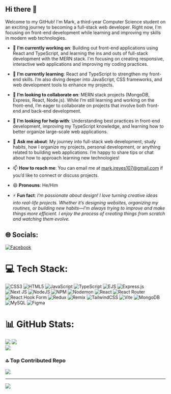 ## Hi there 👋

Welcome to my GitHub! I'm Mark, a third-year Computer Science student on an exciting journey to becoming a full-stack web developer. Right now, I'm focusing on front-end development while learning and improving my skills in modern web technologies.

- 🔭 **I’m currently working on**: Building out front-end applications using React and TypeScript, and learning the ins and outs of full-stack development with the MERN stack. I'm focusing on creating responsive, interactive web applications and improving my coding practices.

- 🌱 **I’m currently learning**: React and TypeScript to strengthen my front-end skills. I’m also diving deeper into JavaScript, CSS frameworks, and web development tools to enhance my projects.

- 👯 **I’m looking to collaborate on**: MERN stack projects (MongoDB, Express, React, Node.js). While I’m still learning and working on the front-end, I’m eager to collaborate on projects that involve both front-end and back-end development.

- 🤔 **I’m looking for help with**: Understanding best practices in front-end development, improving my TypeScript knowledge, and learning how to better organize large-scale web applications.

- 💬 **Ask me about**: My journey into full-stack web development, study habits, how I organize my projects, personal development, or anything related to building web applications. I’m happy to share tips or chat about how to approach learning new technologies!

- 📫 **How to reach me**: You can email me at [mark.jreyes107@gmail.com](mailto:mark.jreyes107@gmail.com) if you’d like to connect or discuss projects.

- 😄 **Pronouns**: He/Him

- ⚡ **Fun fact**: *I’m passionate about design! I love turning creative ideas into real-life projects. Whether it’s designing websites, organizing my routines, or building new habits—I’m always trying to improve and make things more efficient. I enjoy the process of creating things from scratch and watching them evolve.*



## 🌐 Socials:
[![Facebook](https://img.shields.io/badge/Facebook-%231877F2.svg?logo=Facebook&logoColor=white)](https://facebook.com/https://www.facebook.com/dyelo1107) 

# 💻 Tech Stack:
![CSS3](https://img.shields.io/badge/css3-%231572B6.svg?style=for-the-badge&logo=css3&logoColor=white) ![HTML5](https://img.shields.io/badge/html5-%23E34F26.svg?style=for-the-badge&logo=html5&logoColor=white) ![JavaScript](https://img.shields.io/badge/javascript-%23323330.svg?style=for-the-badge&logo=javascript&logoColor=%23F7DF1E) ![TypeScript](https://img.shields.io/badge/typescript-%23007ACC.svg?style=for-the-badge&logo=typescript&logoColor=white) ![EJS](https://img.shields.io/badge/ejs-%23B4CA65.svg?style=for-the-badge&logo=ejs&logoColor=black) ![Express.js](https://img.shields.io/badge/express.js-%23404d59.svg?style=for-the-badge&logo=express&logoColor=%2361DAFB) ![Next JS](https://img.shields.io/badge/Next-black?style=for-the-badge&logo=next.js&logoColor=white) ![NodeJS](https://img.shields.io/badge/node.js-6DA55F?style=for-the-badge&logo=node.js&logoColor=white) ![NPM](https://img.shields.io/badge/NPM-%23CB3837.svg?style=for-the-badge&logo=npm&logoColor=white) ![Nodemon](https://img.shields.io/badge/NODEMON-%23323330.svg?style=for-the-badge&logo=nodemon&logoColor=%BBDEAD) ![React](https://img.shields.io/badge/react-%2320232a.svg?style=for-the-badge&logo=react&logoColor=%2361DAFB) ![React Router](https://img.shields.io/badge/React_Router-CA4245?style=for-the-badge&logo=react-router&logoColor=white) ![React Hook Form](https://img.shields.io/badge/React%20Hook%20Form-%23EC5990.svg?style=for-the-badge&logo=reacthookform&logoColor=white) ![Redux](https://img.shields.io/badge/redux-%23593d88.svg?style=for-the-badge&logo=redux&logoColor=white) ![Remix](https://img.shields.io/badge/remix-%23000.svg?style=for-the-badge&logo=remix&logoColor=white) ![TailwindCSS](https://img.shields.io/badge/tailwindcss-%2338B2AC.svg?style=for-the-badge&logo=tailwind-css&logoColor=white) ![Vite](https://img.shields.io/badge/vite-%23646CFF.svg?style=for-the-badge&logo=vite&logoColor=white) ![MongoDB](https://img.shields.io/badge/MongoDB-%234ea94b.svg?style=for-the-badge&logo=mongodb&logoColor=white) ![MySQL](https://img.shields.io/badge/mysql-4479A1.svg?style=for-the-badge&logo=mysql&logoColor=white) ![Figma](https://img.shields.io/badge/figma-%23F24E1E.svg?style=for-the-badge&logo=figma&logoColor=white)
# 📊 GitHub Stats:
![](https://github-readme-stats.vercel.app/api?username=dyelo1007&theme=apprentice&hide_border=false&include_all_commits=true&count_private=false) 
![](https://github-readme-streak-stats.herokuapp.com/?user=dyelo1007&theme=apprentice&hide_border=false)<br/>
![](https://github-readme-stats.vercel.app/api/top-langs/?username=dyelo1007&theme=apprentice&hide_border=false&include_all_commits=true&count_private=false&layout=compact)

### 🔝 Top Contributed Repo
![](https://github-contributor-stats.vercel.app/api?username=dyelo1007&limit=5&theme=dark&combine_all_yearly_contributions=true)

---
[![](https://visitcount.itsvg.in/api?id=dyelo1007&icon=0&color=12)](https://visitcount.itsvg.in)

<!-- Proudly created with GPRM ( https://gprm.itsvg.in ) -->
